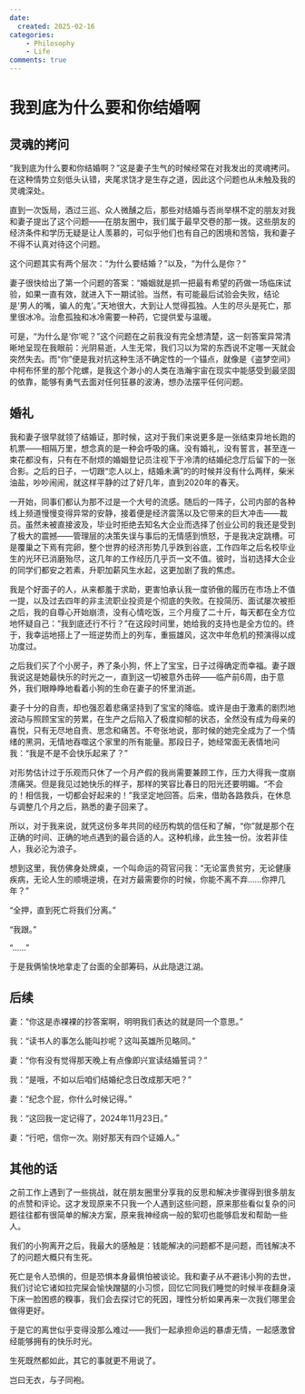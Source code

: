 ```yaml
---
date:
  created: 2025-02-16
categories:
    - Philosophy
    - Life
comments: true
---
```


# 我到底为什么要和你结婚啊

## 灵魂的拷问
“我到底为什么要和你结婚啊？”这是妻子生气的时候经常在对我发出的灵魂拷问。在这种情势立刻低头认错，夹尾求饶才是生存之道，因此这个问题也从未触及我的灵魂深处。

直到一次饭局，酒过三巡、众人微醺之后，那些对结婚与否尚举棋不定的朋友对我和妻子提出了这个问题——在朋友圈中，我们属于最早交卷的那一拨。这些朋友的经济条件和学历无疑是让人羡慕的，可似乎他们也有自己的困境和苦恼，我和妻子不得不认真对待这个问题。

这个问题其实有两个层次：“为什么要结婚？”以及，“为什么是你？”

妻子很快给出了第一个问题的答案：“婚姻就是抓一把最有希望的药做一场临床试验，如果一直有效，就进入下一期试验。当然，有可能最后试验会失败，结论是‘男人的嘴，骗人的鬼’。”天地很大，大到让人觉得孤独。人生的尽头是死亡，那里很冰冷。治愈孤独和冰冷需要一种药，它提供爱与温暖。

可是，“为什么是‘你’呢？”这个问题在之前我没有完全想清楚，这一刻答案异常清晰地呈现在我眼前：光阴易逝，人生无常，我们习以为常的东西说不定哪一天就会突然失去。而“你”便是我对抗这种生活不确定性的一个锚点，就像是《盗梦空间》中柯布怀里的那个陀螺，是我这个渺小的人类在浩瀚宇宙在现实中能感受到最坚固的依靠，能够有勇气去面对任何狂暴的波涛，想办法摆平任何问题。

## 婚礼

我和妻子很早就领了结婚证，那时候，这对于我们来说更多是一张结束异地长跑的机票——相隔万里，想念真的是一种会呼吸的痛。没有婚礼，没有誓言，甚至连一束花都没有，只有在不耐烦的婚姻登记员注视下于冷清的结婚纪念厅后留下的一张合影。之后的日子，一切跟“恋人以上，结婚未满”的的时候并没有什么两样，柴米油盐，吵吵闹闹，就这样平静的过了好几年，直到2020年的春天。

一开始，同事们都认为那不过是一个大号的流感。随后的一阵子，公司内部的各种线上频道慢慢变得异常的安静，接着便是经济震荡以及它带来的巨大冲击——裁员。虽然未被直接波及，毕业时拒绝去知名大企业而选择了创业公司的我还是受到了极大的震撼——管理层的决策失误与事后的无情感到愤怒，于是我决定跳槽。可是覆巢之下焉有完卵，整个世界的经济形势几乎跌到谷底，工作四年之后名校毕业生的光环已消磨殆尽，这几年的工作经历几乎页一文不值。彼时，当初选择大企业的同学们都安之若素，升职加薪风生水起，这更加剧了我的焦虑。

我是个好面子的人，从来都羞于求助，更害怕承认我一度骄傲的履历在市场上不值一提，以及过去四年的非主流职业投资是个彻底的失败。在投简历、面试屡次被拒之后，我的自尊心开始崩溃，没有心情吃饭，三个月瘦了二十斤，每天都在全方位地怀疑自己：“我到底还行不行？”在这段时间里，她给我的支持也是全方位的。终于，我幸运地搭上了一班逆势而上的列车，重振雄风，这次中年危机的预演得以成功度过。

之后我们买了个小房子，养了条小狗，怀上了宝宝，日子过得确定而幸福。妻子跟我说这是她最快乐的时光之一，直到这一切被意外击碎——临产前6周，由于意外，我们眼睁睁地看着小狗的生命在妻子的怀里消逝。

妻子十分的自责，却也强忍着悲痛坚持到了宝宝的降临。或许是由于激素的剧烈地波动与照顾宝宝的劳累，在生产之后陷入了极度抑郁的状态，全然没有成为母亲的喜悦，只有无尽地自责、思念和痛苦。不夸张地说，那时候的她完全成为了一个情绪的黑洞，无情地吞噬这个家里的所有能量。那段日子，她经常面无表情地问我：“我是不是不会快乐起来了？”

对形势估计过于乐观而只休了一个月产假的我尚需要兼顾工作，压力大得我一度崩溃痛哭。但是我见过她快乐的样子，那样的笑容比春日的阳光还要明媚。“不会的！相信我，一切都会好起来的！”我坚定地回答。后来，借助各路救兵，在休息与调整几个月之后，熟悉的妻子回来了。

所以，对于我来说，就凭这份多年共同的经历构筑的信任和了解，“你”就是那个在正确的时间、正确的地点遇到的最合适的人。这种机缘，此生独一份。汝若非佳人，我必沦为浪子。

想到这里，我仿佛身处牌桌，一个叫命运的荷官问我：“无论富贵贫穷，无论健康疾病，无论人生的顺境逆境，在对方最需要你的时候，你能不离不弃……你押几年？”

“全押，直到死亡将我们分离。”

“我跟。”

“……”

于是我俩愉快地拿走了台面的全部筹码，从此隐退江湖。

## 后续

妻：“你这是赤裸裸的抄答案啊，明明我们表达的就是同一个意思。”

我：“读书人的事怎么能叫抄呢？这叫英雄所见略同。”

妻：“你有没有觉得那天晚上有点像即兴宣读结婚誓词？”

我：“是哦，不如以后咱们结婚纪念日改成那天吧？”

妻：“纪念个屁，你什么时候记得。”

我：“这回我一定记得了，2024年11月23日。”

妻：“行吧，信你一次。刚好那天有四个证婚人。”

## 其他的话

之前工作上遇到了一些挑战，就在朋友圈里分享我的反思和解决步骤得到很多朋友的点赞和评论。这才发现原来不只我一个人遇到这些问题，原来那些看似复杂的问题往往都有很简单的解决方案，原来我神经病一般的絮叨也能够启发和帮助一些人。

我们的小狗离开之后，我最大的感触是：钱能解决的问题都不是问题，而钱解决不了的问题大概只有生死。

死亡是令人恐惧的，但是恐惧本身最惧怕被谈论。我和妻子从不避讳小狗的去世，我们讨论它诸如拉完屎会愉快蹭腿的小习惯，回忆它同我们睡觉的时候半夜翻身滚下床一脸困惑的糗事，我们会去探讨它的死因，理性分析如果再来一次我们哪里会做得更好。

于是它的离世似乎变得没那么难过——我们一起承担命运的暴虐无情，一起感激曾经能够拥有的快乐时光。

生死既然都如此，其它的事就更不用说了。

岂曰无衣，与子同袍。